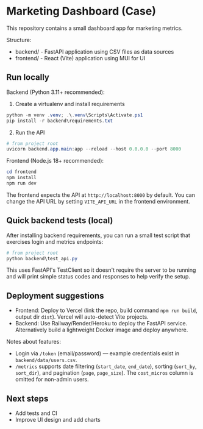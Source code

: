 # Marketing Dashboard (Case)

This repository contains a small dashboard app for marketing metrics.

Structure:
- backend/ - FastAPI application using CSV files as data sources
- frontend/ - React (Vite) application using MUI for UI

## Run locally

Backend (Python 3.11+ recommended):

1. Create a virtualenv and install requirements

```powershell
python -m venv .venv; .\.venv\Scripts\Activate.ps1
pip install -r backend\requirements.txt
```

2. Run the API

```powershell
# from project root
uvicorn backend.app.main:app --reload --host 0.0.0.0 --port 8000
```

Frontend (Node.js 18+ recommended):

```powershell
cd frontend
npm install
npm run dev
```

The frontend expects the API at `http://localhost:8000` by default. You can change the API URL by setting `VITE_API_URL` in the frontend environment.

## Quick backend tests (local)

After installing backend requirements, you can run a small test script that exercises login and metrics endpoints:

```powershell
# from project root
python backend\test_api.py
```

This uses FastAPI's TestClient so it doesn't require the server to be running and will print simple status codes and responses to help verify the setup.

## Deployment suggestions

- Frontend: Deploy to Vercel (link the repo, build command `npm run build`, output dir `dist`). Vercel will auto-detect Vite projects.
- Backend: Use Railway/Render/Heroku to deploy the FastAPI service. Alternatively build a lightweight Docker image and deploy anywhere.

Notes about features:
- Login via `/token` (email/password) — example credentials exist in `backend/data/users.csv`.
- `/metrics` supports date filtering (`start_date`, `end_date`), sorting (`sort_by`, `sort_dir`), and pagination (`page`, `page_size`). The `cost_micros` column is omitted for non-admin users.

## Next steps
- Add tests and CI
- Improve UI design and add charts

